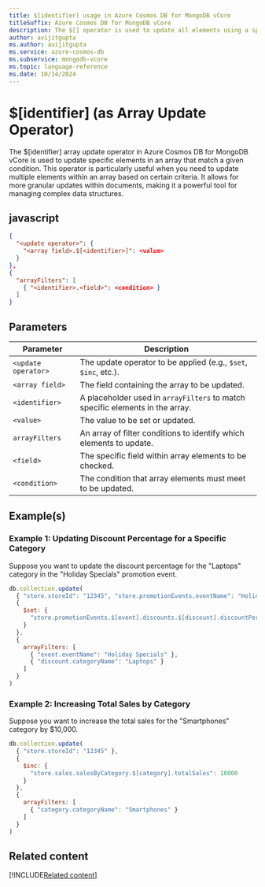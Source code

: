 ```yaml
---
title: $[identifier] usage in Azure Cosmos DB for MongoDB vCore
titleSuffix: Azure Cosmos DB for MongoDB vCore
description: The $[] operator is used to update all elements using a specific identifer in an array that match the query condition.
author: avijitgupta
ms.author: avijitgupta
ms.service: azure-cosmos-db
ms.subservice: mongodb-vcore
ms.topic: language-reference
ms.date: 10/14/2024
---
```


# $[identifier] (as Array Update Operator)
The $[identifier] array update operator in Azure Cosmos DB for MongoDB vCore is used to update specific elements in an array that match a given condition. This operator is particularly useful when you need to update multiple elements within an array based on certain criteria. It allows for more granular updates within documents, making it a powerful tool for managing complex data structures.

## javascript
```json
{
  "<update operator>": {
    "<array field>.$[<identifier>]": <value>
  }
},
{
  "arrayFilters": [
    { "<identifier>.<field>": <condition> }
  ]
}
```

## Parameters

| Parameter           | Description                                                                 |
|---------------------|-----------------------------------------------------------------------------|
| `<update operator>` | The update operator to be applied (e.g., `$set`, `$inc`, etc.).             |
| `<array field>`     | The field containing the array to be updated.                               |
| `<identifier>`      | A placeholder used in `arrayFilters` to match specific elements in the array.|
| `<value>`           | The value to be set or updated.                                             |
| `arrayFilters`      | An array of filter conditions to identify which elements to update.         |
| `<field>`           | The specific field within array elements to be checked.                     |
| `<condition>`       | The condition that array elements must meet to be updated.                  |


## Example(s)

### Example 1: Updating Discount Percentage for a Specific Category
Suppose you want to update the discount percentage for the "Laptops" category in the "Holiday Specials" promotion event.

```javascript
db.collection.update(
  { "store.storeId": "12345", "store.promotionEvents.eventName": "Holiday Specials" },
  {
    $set: {
      "store.promotionEvents.$[event].discounts.$[discount].discountPercentage": 18
    }
  },
  {
    arrayFilters: [
      { "event.eventName": "Holiday Specials" },
      { "discount.categoryName": "Laptops" }
    ]
  }
)
```

### Example 2: Increasing Total Sales by Category
Suppose you want to increase the total sales for the "Smartphones" category by $10,000.

```javascript
db.collection.update(
  { "store.storeId": "12345" },
  {
    $inc: {
      "store.sales.salesByCategory.$[category].totalSales": 10000
    }
  },
  {
    arrayFilters: [
      { "category.categoryName": "Smartphones" }
    ]
  }
)
```

## Related content

[!INCLUDE[Related content](../includes/related-content.md)]
